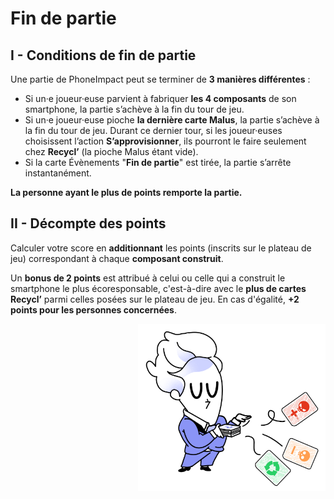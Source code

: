 # Fin de partie

## I - Conditions de fin de partie

Une partie de PhoneImpact peut se terminer de **3 manières différentes** :

* Si un·e joueur·euse parvient à fabriquer **les 4 composants** de son smartphone, la partie s’achève à la fin du tour de jeu.
* Si un·e joueur·euse pioche **la dernière carte Malus**, la partie s’achève à la fin du tour de jeu. Durant ce dernier tour, si les joueur·euses choisissent l’action **S’approvisionner**, ils pourront le faire seulement chez **Recycl’** (la pioche Malus étant vide).
* Si la carte Évènements "**Fin de partie**" est tirée, la partie s’arrête instantanément.
  
**La personne ayant le plus de points remporte la partie.**

## II - Décompte des points

Calculer votre score en **additionnant** les points (inscrits sur le plateau de jeu) correspondant à chaque **composant construit**.

Un **bonus de 2 points** est attribué à celui ou celle qui a construit le smartphone le plus écoresponsable, c'est-à-dire avec le **plus de cartes Recycl’** parmi celles posées sur le plateau de jeu. En cas d'égalité, **+2 points pour les personnes concernées**.

<img alt="illustration1.png" src="../img/illustration1.png" width="300" align="right"/>